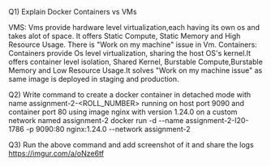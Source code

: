 Q1) Explain Docker Containers vs VMs

VMS:
Vms provide hardware level virtualization,each having its own os and takes alot of space. It offers Static Compute, Static
Memory and High Resource Usage. There is "Work on my machine" issue in Vm.
Containers:
Containers provide Os level virtualization, sharing the host OS's kernel.It offers container level isolation, Shared Kernel,
Burstable Compute,Burstable Memory and Low Resource Usage.It solves "Work on my machine issue" as same image is deployed in staging and production.

Q2) Write command to create a docker container in detached mode with name assignment-2-<ROLL_NUMBER> running on host port 9090 and container port 80 using image nginx with version 1.24.0 on a custom network named assignment-2
docker run -d --name assignment-2-I20-1786 -p 9090:80 nginx:1.24.0 --network assignment-2

Q3) Run the above command and add screenshot of it and share the logs
https://imgur.com/a/oNze6tf
